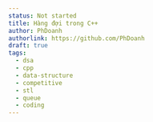 ```yaml
---
status: Not started
title: Hàng đợi trong C++
author: PhDoanh
authorlink: https://github.com/PhDoanh
draft: true
tags:
  - dsa
  - cpp
  - data-structure
  - competitive
  - stl
  - queue
  - coding
---
```

